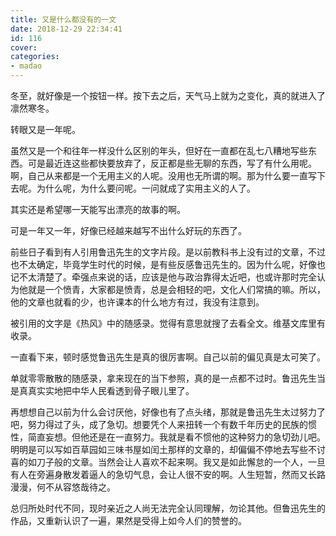 ```yaml
---
title: 又是什么都没有的一文
date: 2018-12-29 22:34:41
id: 116
cover: 
categories:
- madao
---
```


冬至，就好像是一个按钮一样。按下去之后，天气马上就为之变化，真的就进入了凛然寒冬。

转眼又是一年呢。

虽然又是一个和往年一样没什么区别的年头，但好在一直都在乱七八糟地写些东西。可是最近连这些都快要放弃了，反正都是些无聊的东西，写了有什么用呢。啊，自己从来都是一个无用主义的人呢。没用也无所谓的啊。那为什么要一直写下去呢。为什么呢，为什么要问呢。一问就成了实用主义的人了。

其实还是希望哪一天能写出漂亮的故事的啊。

可是一年又一年，好像已经越来越写不出什么好玩的东西了。

前些日子看到有人引用鲁迅先生的文字片段。是以前教科书上没有过的文章，不过也不太确定，毕竟学生时代的时候，是有些反感鲁迅先生的。因为什么呢，好像也记不太清楚了。牵强点来说的话，应该是他与政治靠得太近吧，也或许那时完全认为他就是一个愤青，大家都是愤青，总是会相轻的吧，文化人们常搞的嘛。所以，他的文章也就看的少，也许课本的什么地方有过，我没有注意到。

被引用的文字是《热风》中的随感录。觉得有意思就搜了去看全文。维基文库里有收录。

一直看下来，顿时感觉鲁迅先生是真的很厉害啊。自己以前的偏见真是太可笑了。

单就零零散散的随感录，拿来现在的当下参照，真的是一点都不过时。鲁迅先生当是真真实实地把中华人民看透到骨子眼儿里了。

再想想自己以前为什么会讨厌他，好像也有了点头绪，那就是鲁迅先生太过努力了吧，努力得过了头，成了急切。想要凭个人来扭转一个有数千年历史的民族的惯性，简直妄想。但他还是在一直努力。我就是看不惯他的这种努力的急切劲儿吧。明明是可以写如百草园如三味书屋如闰土那样的文章的，却偏偏不停地去写些不讨喜的如刀子般的文章。当然会让人喜欢不起来啊。我又是如此懈怠的一个人，一旦有人在旁遍身散发着逼人的急切气息，会让人很不安的啊。人生短暂，然而又长路漫漫，何不从容悠哉待之。

总归所处时代不同，现时亲近之人尚无法完全认同理解，勿论其他。但鲁迅先生的作品，又重新认识了一遍，果然是受得上如今人们的赞誉的。
